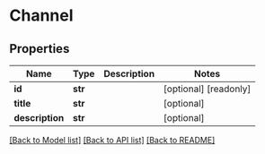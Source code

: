# Channel

## Properties
Name | Type | Description | Notes
------------ | ------------- | ------------- | -------------
**id** | **str** |  | [optional] [readonly] 
**title** | **str** |  | [optional] 
**description** | **str** |  | [optional] 

[[Back to Model list]](../README.md#documentation-for-models) [[Back to API list]](../README.md#documentation-for-api-endpoints) [[Back to README]](../README.md)


